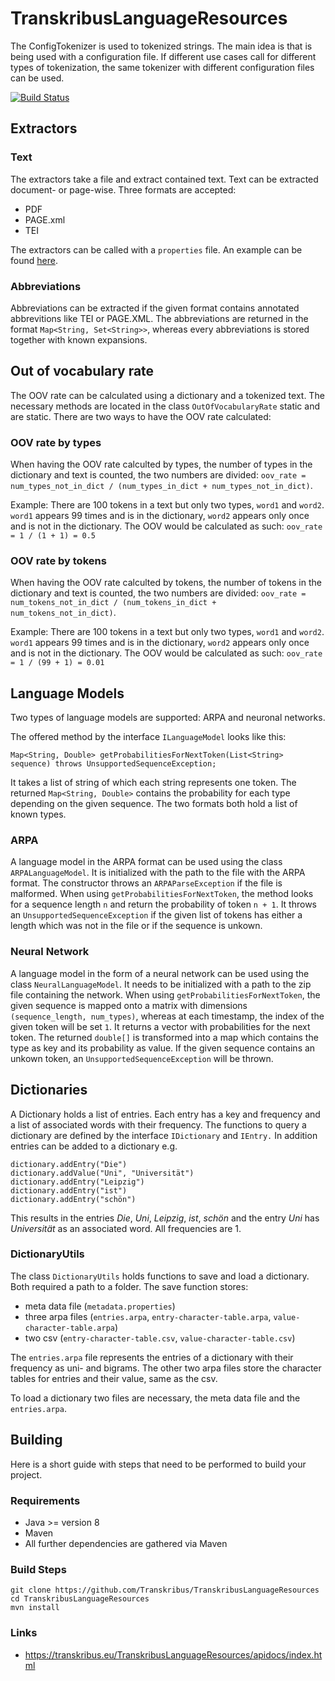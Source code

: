 # TranskribusLanguageResources

The ConfigTokenizer is used to tokenized strings. The main idea is that is being used with a configuration file. If different use cases call for different types of tokenization, the same tokenizer with different configuration files can be used.

[![Build Status](http://dbis-halvar.uibk.ac.at/jenkins/buildStatus/icon?job=TranskribusLanguageResources)](http://dbis-halvar.uibk.ac.at/jenkins/job/TranskribusLanguageResources)

## Extractors

### Text
The extractors take a file and extract contained text. Text can be extracted document- or page-wise. Three formats are accepted:
* PDF
* PAGE.xml
* TEI

The extractors can be called with a `properties` file. An example can be found [here](https://github.com/Transkribus/TranskribusLanguageResources/blob/master/src/test/resources/extractor_config.properties).

### Abbreviations

Abbreviations can be extracted if the given format contains annotated abbrevitions like TEI or PAGE.XML. The abbreviations are returned in the format `Map<String, Set<String>>`, whereas every abbreviations is stored together with known expansions.

## Out of vocabulary rate

The OOV rate can be calculated using a dictionary and a tokenized text. The necessary methods are located in the class `OutOfVocabularyRate` static and are static. There are two ways to have the OOV rate calculated:

### OOV rate by types

When having the OOV rate calculted by types, the number of types in the dictionary and text is counted, the two numbers are divided: `oov_rate = num_types_not_in_dict / (num_types_in_dict + num_types_not_in_dict)`.

Example: There are 100 tokens in a text but only two types, `word1` and `word2`. `word1` appears 99 times and is in the dictionary, `word2` appears only once and is not in the dictionary. The OOV would be calculated as such: `oov_rate = 1 / (1 + 1) = 0.5`

### OOV rate by tokens

When having the OOV rate calculted by tokens, the number of tokens in the dictionary and text is counted, the two numbers are divided: `oov_rate = num_tokens_not_in_dict / (num_tokens_in_dict + num_tokens_not_in_dict)`.

Example: There are 100 tokens in a text but only two types, `word1` and `word2`. `word1` appears 99 times and is in the dictionary, `word2` appears only once and is not in the dictionary. The OOV would be calculated as such: `oov_rate = 1 / (99 + 1) = 0.01`

## Language Models

Two types of language models are supported: ARPA and neuronal networks.

The offered method by the interface `ILanguageModel` looks like this:

    Map<String, Double> getProbabilitiesForNextToken(List<String> sequence) throws UnsupportedSequenceException;

It takes a list of string of which each string represents one token. The returned `Map<String, Double>` contains the probability for each type depending on the given sequence. The two formats both hold a list of known types.


### ARPA

A language model in the ARPA format can be used using the class `ARPALanguageModel`. It is initialized with the path to the file with the ARPA format. The constructor throws an `ARPAParseException` if the file is malformed. When using `getProbabilitiesForNextToken`, the method looks for a sequence length `n` and return the probability of token `n + 1`. It throws an `UnsupportedSequenceException` if the given list of tokens has either a length which was not in the file or if the sequence is unkown.


### Neural Network

A language model in the form of a neural network can be used using the class `NeuralLanguageModel`. It needs to be initialized with a path to the zip file containing the network. When using `getProbabilitiesForNextToken`, the given sequence is mapped onto a matrix with dimensions `(sequence_length, num_types)`, whereas at each timestamp, the index of the given token will be set `1`. It returns a vector with probabilities for the next token. The returned `double[]` is transformed into a map which contains the type as key and its probability as value. If the given sequence contains an unkown token, an `UnsupportedSequenceException` will be thrown.


## Dictionaries

A Dictionary holds a list of entries. Each entry has a key and frequency and a list of associated words with their frequency. The functions to query a dictionary are defined by the interface `IDictionary` and `IEntry.` In addition entries can be added to a dictionary e.g.

    dictionary.addEntry("Die")
    dictionary.addValue("Uni", "Universität")
    dictionary.addEntry("Leipzig")
    dictionary.addEntry("ist")
    dictionary.addEntry("schön")

This results in the entries *Die*, *Uni*, *Leipzig*, *ist*, *schön* and the entry *Uni* has *Universität* as an associated word. All frequencies are 1.

### DictionaryUtils

The class `DictionaryUtils` holds functions to save and load a dictionary. Both required a path to a folder. The save function stores:
 * meta data file (`metadata.properties`)
 * three arpa files (`entries.arpa`, `entry-character-table.arpa`, `value-character-table.arpa`)
 * two csv (`entry-character-table.csv`, `value-character-table.csv`)

The `entries.arpa` file represents the entries of a dictionary with their frequency as uni- and bigrams. The other two arpa files store the character tables for entries and their value, same as the csv.

To load a dictionary two files are necessary, the meta data file and the `entries.arpa`.


## Building
Here is a short guide with steps that need to be performed
to build your project.

### Requirements
- Java >= version 8
- Maven
- All further dependencies are gathered via Maven

### Build Steps
```
git clone https://github.com/Transkribus/TranskribusLanguageResources
cd TranskribusLanguageResources
mvn install
```

### Links
- https://transkribus.eu/TranskribusLanguageResources/apidocs/index.html
